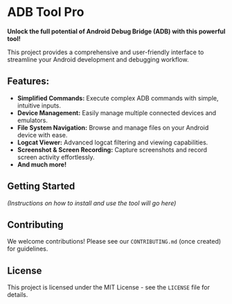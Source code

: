 # ADB Tool Pro

**Unlock the full potential of Android Debug Bridge (ADB) with this powerful tool!**

This project provides a comprehensive and user-friendly interface to streamline your Android development and debugging workflow.

## Features:

*   **Simplified Commands:** Execute complex ADB commands with simple, intuitive inputs.
*   **Device Management:** Easily manage multiple connected devices and emulators.
*   **File System Navigation:** Browse and manage files on your Android device with ease.
*   **Logcat Viewer:** Advanced logcat filtering and viewing capabilities.
*   **Screenshot & Screen Recording:** Capture screenshots and record screen activity effortlessly.
*   **And much more!**

## Getting Started

_(Instructions on how to install and use the tool will go here)_

## Contributing

We welcome contributions! Please see our `CONTRIBUTING.md` (once created) for guidelines.

## License

This project is licensed under the MIT License - see the `LICENSE` file for details.
